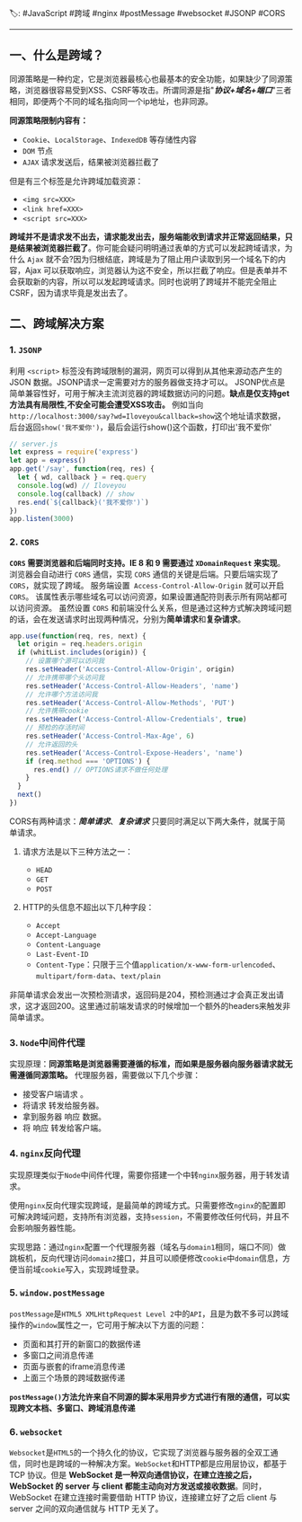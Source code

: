 🏷: #JavaScript #跨域 #nginx #postMessage #websocket #JSONP #CORS
***
## 一、什么是跨域？
同源策略是一种约定，它是浏览器最核心也最基本的安全功能，如果缺少了同源策略，浏览器很容易受到XSS、CSRF等攻击。所谓同源是指"**_协议+域名+端口_**"三者相同，即便两个不同的域名指向同一个ip地址，也非同源。

**同源策略限制内容有：**
- `Cookie`、`LocalStorage`、`IndexedDB` 等存储性内容
- `DOM` 节点
- `AJAX` 请求发送后，结果被浏览器拦截了

但是有三个标签是允许跨域加载资源：
- `<img src=XXX>`
- `<link href=XXX>`
- `<script src=XXX>`

**跨域并不是请求发不出去，请求能发出去，服务端能收到请求并正常返回结果，只是结果被浏览器拦截了**。你可能会疑问明明通过表单的方式可以发起跨域请求，为什么 `Ajax` 就不会?因为归根结底，跨域是为了阻止用户读取到另一个域名下的内容，Ajax 可以获取响应，浏览器认为这不安全，所以拦截了响应。但是表单并不会获取新的内容，所以可以发起跨域请求。同时也说明了跨域并不能完全阻止 CSRF，因为请求毕竟是发出去了。
## 二、跨域解决方案
### 1. `JSONP`
利用 `<script>` 标签没有跨域限制的漏洞，网页可以得到从其他来源动态产生的 JSON 数据。JSONP请求一定需要对方的服务器做支持才可以。
JSONP优点是简单兼容性好，可用于解决主流浏览器的跨域数据访问的问题。**缺点是仅支持get方法具有局限性,不安全可能会遭受XSS攻击。**
例如当向`http://localhost:3000/say?wd=Iloveyou&callback=show`这个地址请求数据，后台返回`show('我不爱你')`，最后会运行show()这个函数，打印出'我不爱你'
```javascript
// server.js
let express = require('express')
let app = express()
app.get('/say', function(req, res) {
  let { wd, callback } = req.query
  console.log(wd) // Iloveyou
  console.log(callback) // show
  res.end(`${callback}('我不爱你')`)
})
app.listen(3000)
```
### 2. `CORS`
**`CORS` 需要浏览器和后端同时支持。IE 8 和 9 需要通过 `XDomainRequest` 来实现**。
浏览器会自动进行 `CORS` 通信，实现 `CORS` 通信的关键是后端。只要后端实现了 `CORS`，就实现了跨域。
服务端设置` Access-Control-Allow-Origin` 就可以开启 `CORS`。 该属性表示哪些域名可以访问资源，如果设置通配符则表示所有网站都可以访问资源。
虽然设置 `CORS` 和前端没什么关系，但是通过这种方式解决跨域问题的话，会在发送请求时出现两种情况，分别为**简单请求**和**复杂请求**。
```javascript
app.use(function(req, res, next) {
  let origin = req.headers.origin
  if (whitList.includes(origin)) {
    // 设置哪个源可以访问我
    res.setHeader('Access-Control-Allow-Origin', origin)
    // 允许携带哪个头访问我
    res.setHeader('Access-Control-Allow-Headers', 'name')
    // 允许哪个方法访问我
    res.setHeader('Access-Control-Allow-Methods', 'PUT')
    // 允许携带cookie
    res.setHeader('Access-Control-Allow-Credentials', true)
    // 预检的存活时间
    res.setHeader('Access-Control-Max-Age', 6)
    // 允许返回的头
    res.setHeader('Access-Control-Expose-Headers', 'name')
    if (req.method === 'OPTIONS') {
      res.end() // OPTIONS请求不做任何处理
    }
  }
  next()
})
```
CORS有两种请求：***简单请求***、**_复杂请求_**
只要同时满足以下两大条件，就属于简单请求。
1. 请求方法是以下三种方法之一：
   - `HEAD`
   - `GET`
   - `POST`

2. HTTP的头信息不超出以下几种字段：
   - `Accept`
   - `Accept-Language`
   - `Content-Language`
   - `Last-Event-ID`
   - `Content-Type`：只限于三个值`application/x-www-form-urlencoded`、`multipart/form-data`、`text/plain`

非简单请求会发出一次预检测请求，返回码是204，预检测通过才会真正发出请求，这才返回200。这里通过前端发请求的时候增加一个额外的headers来触发非简单请求。

### 3. `Node`中间件代理

实现原理：**同源策略是浏览器需要遵循的标准，而如果是服务器向服务器请求就无需遵循同源策略。** 代理服务器，需要做以下几个步骤：

- 接受客户端请求 。
- 将请求 转发给服务器。
- 拿到服务器 响应 数据。
- 将 响应 转发给客户端。

### 4. `nginx`反向代理

实现原理类似于`Node`中间件代理，需要你搭建一个中转`nginx`服务器，用于转发请求。

使用`nginx`反向代理实现跨域，是最简单的跨域方式。只需要修改`nginx`的配置即可解决跨域问题，支持所有浏览器，支持`session`，不需要修改任何代码，并且不会影响服务器性能。

实现思路：通过`nginx`配置一个代理服务器（域名与`domain1`相同，端口不同）做跳板机，反向代理访问`domain2`接口，并且可以顺便修改`cookie`中`domain`信息，方便当前域`cookie`写入，实现跨域登录。

### 5. `window.postMessage`

`postMessage`是`HTML5 XMLHttpRequest Level 2`中的`API`，且是为数不多可以跨域操作的`window`属性之一，它可用于解决以下方面的问题：

- 页面和其打开的新窗口的数据传递
- 多窗口之间消息传递
- 页面与嵌套的iframe消息传递
- 上面三个场景的跨域数据传递

**`postMessage()`方法允许来自不同源的脚本采用异步方式进行有限的通信，可以实现跨文本档、多窗口、跨域消息传递**

### 6. `websocket`

`Websocket`是`HTML5`的一个持久化的协议，它实现了浏览器与服务器的全双工通信，同时也是跨域的一种解决方案。`WebSocket`和HTTP都是应用层协议，都基于 TCP 协议。但是 **WebSocket 是一种双向通信协议，在建立连接之后，WebSocket 的 server 与 client 都能主动向对方发送或接收数据**。同时，WebSocket 在建立连接时需要借助 HTTP 协议，连接建立好了之后 client 与 server 之间的双向通信就与 HTTP 无关了。
